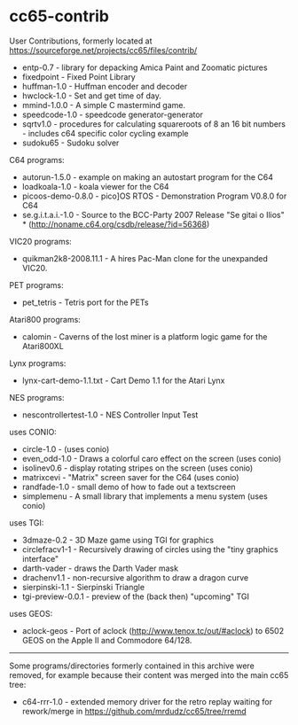 # cc65-contrib
User Contributions, formerly located at https://sourceforge.net/projects/cc65/files/contrib/

* entp-0.7                - library for depacking Amica Paint and Zoomatic pictures
* fixedpoint              - Fixed Point Library
* huffman-1.0             - Huffman encoder and decoder
* hwclock-1.0             - Set and get time of day.
* mmind-1.0.0             - A simple C mastermind game.
* speedcode-1.0           - speedcode generator-generator
* sqrtv1.0                - procedures for calculating squareroots of 8 an 16 bit numbers
                            - includes c64 specific color cycling example
* sudoku65                - Sudoku solver

C64 programs:

* autorun-1.5.0           - example on making an autostart program for the C64
* loadkoala-1.0           - koala viewer for the C64
* picoos-demo-0.8.0       - pico]OS RTOS - Demonstration Program V0.8.0  for C64
* se.g.i.t.a.i.-1.0       - Source to the BCC-Party 2007 Release "Se gitai o Ilios" * (http://noname.c64.org/csdb/release/?id=56368)

VIC20 programs:

* quikman2k8-2008.11.1    - A hires Pac-Man clone for the unexpanded VIC20.

PET programs:

* pet_tetris              - Tetris port for the PETs

Atari800 programs:

* calomin                 - Caverns of the lost miner is a platform logic game for the Atari800XL

Lynx programs:

* lynx-cart-demo-1.1.txt  - Cart Demo 1.1 for the Atari Lynx

NES programs:

* nescontrollertest-1.0   - NES Controller Input Test

uses CONIO:

* circle-1.0              - (uses conio)
* even_odd-1.0            - Draws a colorful caro effect on the screen (uses conio)
* isolinev0.6             - display rotating stripes on the screen (uses conio)
* matrixcevi              - "Matrix" screen saver for the C64 (uses conio)
* randfade-1.0            - small demo of how to fade out a textscreen
* simplemenu              - A small library that implements a menu system (uses conio)

uses TGI:

* 3dmaze-0.2              - 3D Maze game using TGI for graphics
* circlefracv1-1          - Recursively drawing of circles using the "tiny graphics interface"
* darth-vader             - draws the Darth Vader mask
* drachenv1.1             - non-recursive algorithm to draw a dragon curve
* sierpinski-1.1          - Sierpinski Triangle
* tgi-preview-0.0.1       - preview of the (back then) "upcoming" TGI

uses GEOS:

* aclock-geos             - Port of aclock (http://www.tenox.tc/out/#aclock) to 6502 GEOS on the Apple II and Commodore 64/128.

---

Some programs/directories formerly contained in this archive were removed, for
example because their content was merged into the main cc65 tree:

* c64-rrr-1.0             - extended memory driver for the retro replay
                            waiting for rework/merge in https://github.com/mrdudz/cc65/tree/rremd
